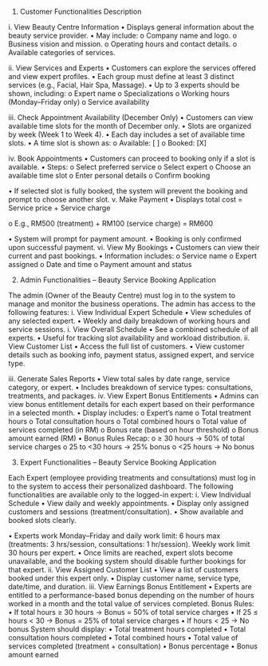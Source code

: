 1. Customer Functionalities Description
   
i. View Beauty Centre Information
• Displays general information about the beauty service provider.
• May include:
o Company name and logo.
o Business vision and mission.
o Operating hours and contact details.
o Available categories of services.

ii. View Services and Experts
• Customers can explore the services offered and view expert profiles.
• Each group must define at least 3 distinct services (e.g., Facial, Hair Spa,
Massage).
• Up to 3 experts should be shown, including:
o Expert name
o Specializations
o Working hours (Monday–Friday only)
o Service availability

iii. Check Appointment Availability (December Only)
• Customers can view available time slots for the month of December only.
• Slots are organized by week (Week 1 to Week 4).
• Each day includes a set of available time slots.
• A time slot is shown as:
o Available: [ ]
o Booked: [X]

iv. Book Appointments
• Customers can proceed to booking only if a slot is available.
• Steps:
o Select preferred service
o Select expert
o Choose an available time slot
o Enter personal details
o Confirm booking

• If selected slot is fully booked, the system will prevent the booking and prompt to
choose another slot.
v. Make Payment
• Displays total cost = Service price + Service charge

o E.g., RM500 (treatment) + RM100 (service charge) = RM600

• System will prompt for payment amount.
• Booking is only confirmed upon successful payment.
vi. View My Bookings
• Customers can view their current and past bookings.
• Information includes:
o Service name
o Expert assigned
o Date and time
o Payment amount and status

2. Admin Functionalities – Beauty Service Booking Application

The admin (Owner of the Beauty Centre) must log in to the system to manage and monitor
the business operations. The admin has access to the following features:
i. View Individual Expert Schedule
• View schedules of any selected expert.
• Weekly and daily breakdown of working hours and service sessions.
i. View Overall Schedule
• See a combined schedule of all experts.
• Useful for tracking slot availability and workload distribution.
ii. View Customer List
• Access the full list of customers.
• View customer details such as booking info, payment status, assigned expert,
and service type.

iii. Generate Sales Reports
• View total sales by date range, service category, or expert.
• Includes breakdown of service types: consultations, treatments, and packages.
iv. View Expert Bonus Entitlements
• Admins can view bonus entitlement details for each expert based on their
performance in a selected month.
• Display includes:
o Expert’s name
o Total treatment hours
o Total consultation hours
o Total combined hours
o Total value of services completed (in RM)
o Bonus rate (based on hour threshold)
o Bonus amount earned (RM)
• Bonus Rules Recap:
o ≥ 30 hours → 50% of total service charges
o 25 to <30 hours → 25% bonus
o <25 hours → No bonus

3. Expert Functionalities – Beauty Service Booking Application

Each Expert (employee providing treatments and consultations) must log in to the system
to access their personalized dashboard. The following functionalities are available only to
the logged-in expert:
i. View Individual Schedule
• View daily and weekly appointments.
• Display only assigned customers and sessions (treatment/consultation).
• Show available and booked slots clearly.

• Experts work Monday–Friday and daily work limit: 6 hours max
(treatments: 3 hrs/session, consultations: 1 hr/session). Weekly work limit
30 hours per expert.
• Once limits are reached, expert slots become unavailable, and the booking
system should disable further bookings for that expert.
ii. View Assigned Customer List
• View a list of customers booked under this expert only.
• Display customer name, service type, date/time, and duration.
iii. View Earnings Bonus Entitlement
• Experts are entitled to a performance-based bonus depending on the
number of hours worked in a month and the total value of services
completed.
Bonus Rules:
• If total hours ≥ 30 hours → Bonus = 50% of total service charges
• If 25 ≤ hours < 30 → Bonus = 25% of total service charges
• If hours < 25 → No bonus
System should display:
• Total treatment hours completed
• Total consultation hours completed
• Total combined hours
• Total value of services completed (treatment + consultation)
• Bonus percentage
• Bonus amount earned
